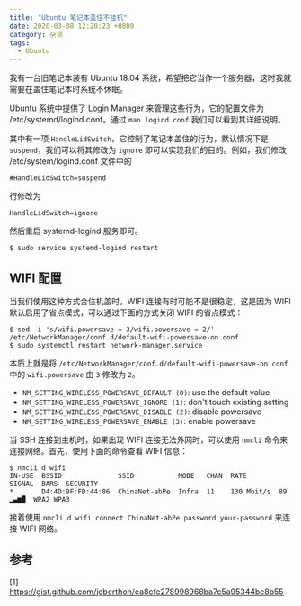 ```yaml
---
title: "Ubuntu 笔记本盖住不挂机"
date: 2020-03-08 12:20:23 +0800
category: 杂项
tags:
  - Ubuntu
---
```


我有一台旧笔记本装有 Ubuntu 18.04 系统，希望把它当作一个服务器，这时我就需要在盖住笔记本时系统不休眠。

Ubuntu 系统中提供了 Login Manager 来管理这些行为，它的配置文件为 /etc/systemd/logind.conf。通过
`man logind.conf` 我们可以看到其详细说明。

其中有一项 `HandleLidSwitch`，它控制了笔记本盖住的行为，默认情况下是 `suspend`，我们可以将其修改为 `ignore` 即可以实现我们的目的。例如，我们修改 /etc/system/logind.conf 文件中的

```
#HandleLidSwitch=suspend
```

行修改为

```
HandleLidSwitch=ignore
```

然后重启 systemd-logind 服务即可。

``` shell
$ sudo service systemd-logind restart
```

## WIFI 配置

当我们使用这种方式合住机盖时，WIFI 连接有时可能不是很稳定，这是因为 WIFI 默认启用了省点模式，可以通过下面的方式关闭 WIFI 的省点模式：

``` shell
$ sed -i 's/wifi.powersave = 3/wifi.powersave = 2/' /etc/NetworkManager/conf.d/default-wifi-powersave-on.conf
$ sudo systemctl restart network-manager.service
```

本质上就是将 `/etc/NetworkManager/conf.d/default-wifi-powersave-on.conf` 中的 `wifi.powersave` 由 `3` 修改为 `2`。

* `NM_SETTING_WIRELESS_POWERSAVE_DEFAULT (0)`: use the default value
* `NM_SETTING_WIRELESS_POWERSAVE_IGNORE (1)`: don't touch existing setting
* `NM_SETTING_WIRELESS_POWERSAVE_DISABLE (2)`: disable powersave
* `NM_SETTING_WIRELESS_POWERSAVE_ENABLE (3)`: enable powersave

当 SSH 连接到主机时，如果出现 WIFI 连接无法外网时，可以使用 `nmcli` 命令来连接网络。首先，使用下面的命令查看 WIFI 信息：

``` shell
$ nmcli d wifi
IN-USE  BSSID              SSID           MODE   CHAN  RATE        SIGNAL  BARS  SECURITY
*       D4:4D:9F:FD:44:86  ChinaNet-abPe  Infra  11    130 Mbit/s  89      ▂▄▆█  WPA2 WPA3
```

接着使用 `nmcli d wifi connect ChinaNet-abPe password your-password` 来连接 WIFI 网络。

## 参考

[1] https://gist.github.com/jcberthon/ea8cfe278998968ba7c5a95344bc8b55
